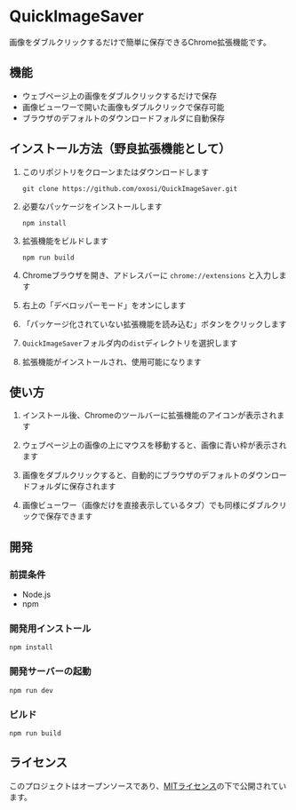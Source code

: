 # QuickImageSaver

画像をダブルクリックするだけで簡単に保存できるChrome拡張機能です。

## 機能

- ウェブページ上の画像をダブルクリックするだけで保存
- 画像ビューワーで開いた画像もダブルクリックで保存可能
- ブラウザのデフォルトのダウンロードフォルダに自動保存

## インストール方法（野良拡張機能として）

1. このリポジトリをクローンまたはダウンロードします
   ```
   git clone https://github.com/oxosi/QuickImageSaver.git
   ```

2. 必要なパッケージをインストールします
   ```
   npm install
   ```

3. 拡張機能をビルドします
   ```
   npm run build
   ```

4. Chromeブラウザを開き、アドレスバーに `chrome://extensions` と入力します

5. 右上の「デベロッパーモード」をオンにします

6. 「パッケージ化されていない拡張機能を読み込む」ボタンをクリックします

7. `QuickImageSaver`フォルダ内の`dist`ディレクトリを選択します

8. 拡張機能がインストールされ、使用可能になります

## 使い方

1. インストール後、Chromeのツールバーに拡張機能のアイコンが表示されます

2. ウェブページ上の画像の上にマウスを移動すると、画像に青い枠が表示されます

3. 画像をダブルクリックすると、自動的にブラウザのデフォルトのダウンロードフォルダに保存されます

4. 画像ビューワー（画像だけを直接表示しているタブ）でも同様にダブルクリックで保存できます

## 開発

### 前提条件

- Node.js
- npm

### 開発用インストール

```
npm install
```

### 開発サーバーの起動

```
npm run dev
```

### ビルド

```
npm run build
```

## ライセンス

このプロジェクトはオープンソースであり、[MITライセンス](LICENSE)の下で公開されています。 